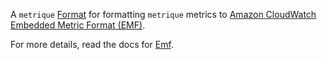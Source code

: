 A `metrique` [Format] for formatting `metrique` metrics to
[Amazon CloudWatch Embedded Metric Format (EMF)][emf-docs].

For more details, read the docs for [Emf].

[emf-docs]: https://docs.aws.amazon.com/AmazonCloudWatch/latest/monitoring/CloudWatch_Embedded_Metric_Format_Specification.html
[Format]: https://docs.rs/metrique-writer/0.1/metrique_writer/format/trait.Format.html
[Emf]: https://docs.rs/metrique-writer-format-emf/0.1/metrique_writer_format_emf/struct.Emf.html

